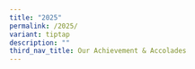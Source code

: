 ```yaml
---
title: "2025"
permalink: /2025/
variant: tiptap
description: ""
third_nav_title: Our Achievement & Accolades
---
```

